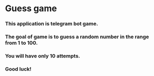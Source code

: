 # Guess game

### This application is telegram bot game.

### The goal of game is to guess a random number in the range from 1 to 100.

### You will have only **10** attempts.

### Good luck!
